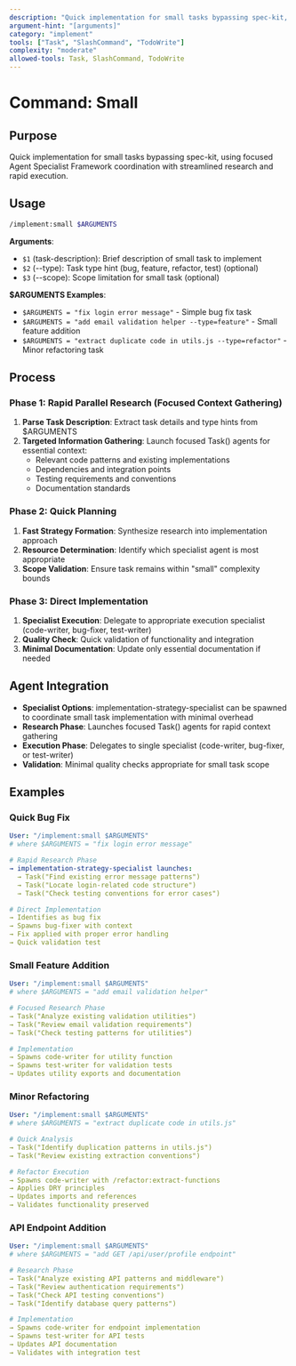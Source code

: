 ```yaml
---
description: "Quick implementation for small tasks bypassing spec-kit, using focused Agent Specialist Framework coordination"
argument-hint: "[arguments]"
category: "implement"
tools: ["Task", "SlashCommand", "TodoWrite"]
complexity: "moderate"
allowed-tools: Task, SlashCommand, TodoWrite
---
```


# Command: Small

## Purpose

Quick implementation for small tasks bypassing spec-kit, using focused Agent Specialist Framework coordination with streamlined research and rapid execution.

## Usage

```bash
/implement:small $ARGUMENTS
```

**Arguments**:

- `$1` (task-description): Brief description of small task to implement
- `$2` (--type): Task type hint (bug, feature, refactor, test) (optional)
- `$3` (--scope): Scope limitation for small task (optional)

**$ARGUMENTS Examples**:

- `$ARGUMENTS = "fix login error message"` - Simple bug fix task
- `$ARGUMENTS = "add email validation helper --type=feature"` - Small feature addition
- `$ARGUMENTS = "extract duplicate code in utils.js --type=refactor"` - Minor refactoring task

## Process

### Phase 1: Rapid Parallel Research (Focused Context Gathering)

1. **Parse Task Description**: Extract task details and type hints from $ARGUMENTS
2. **Targeted Information Gathering**: Launch focused Task() agents for essential context:
   - Relevant code patterns and existing implementations
   - Dependencies and integration points
   - Testing requirements and conventions
   - Documentation standards

### Phase 2: Quick Planning

1. **Fast Strategy Formation**: Synthesize research into implementation approach
2. **Resource Determination**: Identify which specialist agent is most appropriate
3. **Scope Validation**: Ensure task remains within "small" complexity bounds

### Phase 3: Direct Implementation

1. **Specialist Execution**: Delegate to appropriate execution specialist (code-writer, bug-fixer, test-writer)
2. **Quality Check**: Quick validation of functionality and integration
3. **Minimal Documentation**: Update only essential documentation if needed

## Agent Integration

- **Specialist Options**: implementation-strategy-specialist can be spawned to coordinate small task implementation with minimal overhead
- **Research Phase**: Launches focused Task() agents for rapid context gathering
- **Execution Phase**: Delegates to single specialist (code-writer, bug-fixer, or test-writer)
- **Validation**: Minimal quality checks appropriate for small task scope

## Examples

### Quick Bug Fix

```yaml
User: "/implement:small $ARGUMENTS"
# where $ARGUMENTS = "fix login error message"

# Rapid Research Phase
→ implementation-strategy-specialist launches:
  → Task("Find existing error message patterns")
  → Task("Locate login-related code structure")
  → Task("Check testing conventions for error cases")

# Direct Implementation
→ Identifies as bug fix
→ Spawns bug-fixer with context
→ Fix applied with proper error handling
→ Quick validation test
```

### Small Feature Addition

```yaml
User: "/implement:small $ARGUMENTS"
# where $ARGUMENTS = "add email validation helper"

# Focused Research Phase
→ Task("Analyze existing validation utilities")
→ Task("Review email validation requirements")
→ Task("Check testing patterns for utilities")

# Implementation
→ Spawns code-writer for utility function
→ Spawns test-writer for validation tests
→ Updates utility exports and documentation
```

### Minor Refactoring

```yaml
User: "/implement:small $ARGUMENTS"
# where $ARGUMENTS = "extract duplicate code in utils.js"

# Quick Analysis
→ Task("Identify duplication patterns in utils.js")
→ Task("Review existing extraction conventions")

# Refactor Execution
→ Spawns code-writer with /refactor:extract-functions
→ Applies DRY principles
→ Updates imports and references
→ Validates functionality preserved
```

### API Endpoint Addition

```yaml
User: "/implement:small $ARGUMENTS"
# where $ARGUMENTS = "add GET /api/user/profile endpoint"

# Research Phase
→ Task("Analyze existing API patterns and middleware")
→ Task("Review authentication requirements")
→ Task("Check API testing conventions")
→ Task("Identify database query patterns")

# Implementation
→ Spawns code-writer for endpoint implementation
→ Spawns test-writer for API tests
→ Updates API documentation
→ Validates with integration test
```
